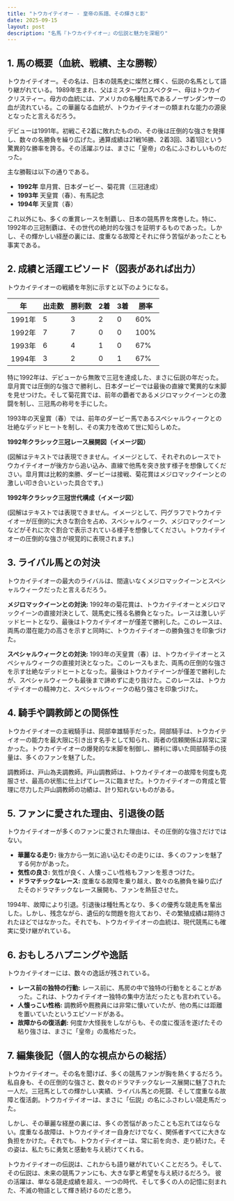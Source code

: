 ```yaml
---
title: "トウカイテイオー - 皇帝の系譜、その輝きと影"
date: 2025-09-15
layout: post
description: "名馬『トウカイテイオー』の伝説と魅力を深堀り"
---
```


## 1. 馬の概要（血統、戦績、主な勝鞍）

トウカイテイオー。その名は、日本の競馬史に燦然と輝く、伝説の名馬として語り継がれている。1989年生まれ、父はミスタープロスペクター、母はトウカイクリスティー。母方の血統には、アメリカの名種牡馬であるノーザンダンサーの血が流れている。この華麗なる血統が、トウカイテイオーの類まれな能力の源泉となったと言えるだろう。

デビューは1991年。初戦こそ2着に敗れたものの、その後は圧倒的な強さを発揮し、数々の名勝負を繰り広げた。通算成績は21戦16勝、2着3回、3着1回という驚異的な勝率を誇る。その活躍ぶりは、まさに「皇帝」の名にふさわしいものだった。

主な勝鞍は以下の通りである。

* **1992年**  皐月賞、日本ダービー、菊花賞（三冠達成）
* **1993年**  天皇賞（春）、有馬記念
* **1994年**  天皇賞（春）

これ以外にも、多くの重賞レースを制覇し、日本の競馬界を席巻した。特に、1992年の三冠制覇は、その世代の絶対的な強さを証明するものであった。しかし、その輝かしい経歴の裏には、度重なる故障とそれに伴う苦悩があったことも事実である。


## 2. 成績と活躍エピソード（図表があれば出力）

トウカイテイオーの戦績を年別に示すと以下のようになる。

| 年 | 出走数 | 勝利数 | 2着 | 3着 | 勝率 |
|---|---|---|---|---|---|
| 1991年 | 5 | 3 | 2 | 0 | 60% |
| 1992年 | 7 | 7 | 0 | 0 | 100% |
| 1993年 | 6 | 4 | 1 | 0 | 67% |
| 1994年 | 3 | 2 | 0 | 1 | 67% |


特に1992年は、デビューから無敗で三冠を達成した、まさに伝説の年だった。皐月賞では圧倒的な強さで勝利し、日本ダービーでは最後の直線で驚異的な末脚を見せつけた。そして菊花賞では、前年の覇者であるメジロマックイーンとの激闘を制し、三冠馬の称号を手にした。

1993年の天皇賞（春）では、前年のダービー馬であるスペシャルウィークとの壮絶なデッドヒートを制し、その実力を改めて世に知らしめた。


**1992年クラシック三冠レース展開図（イメージ図）**

(図解はテキストでは表現できません。イメージとして、それぞれのレースでトウカイテイオーが後方から追い込み、直線で他馬を突き放す様子を想像してください。皐月賞は比較的楽勝、ダービーは接戦、菊花賞はメジロマックイーンとの激しい叩き合いといった具合です。)


**1992年クラシック三冠世代構成（イメージ図）**

(図解はテキストでは表現できません。イメージとして、円グラフでトウカイテイオーが圧倒的に大きな割合を占め、スペシャルウィーク、メジロマックイーンなどがそれに次ぐ割合で表示されている様子を想像してください。トウカイテイオーの圧倒的な強さが視覚的に表現されます。)


## 3. ライバル馬との対決

トウカイテイオーの最大のライバルは、間違いなくメジロマックイーンとスペシャルウィークだったと言えるだろう。

**メジロマックイーンとの対決:** 1992年の菊花賞は、トウカイテイオーとメジロマックイーンの直接対決として、競馬史に残る名勝負となった。レースは激しいデッドヒートとなり、最後はトウカイテイオーが僅差で勝利した。このレースは、両馬の潜在能力の高さを示すと同時に、トウカイテイオーの勝負強さを印象づけた。

**スペシャルウィークとの対決:** 1993年の天皇賞（春）は、トウカイテイオーとスペシャルウィークの直接対決となった。このレースもまた、両馬の圧倒的な強さを示す壮絶なデッドヒートとなった。最後はトウカイテイーンが僅差で勝利したが、スペシャルウィークも最後まで諦めずに走り抜けた。このレースは、トウカイテイオーの精神力と、スペシャルウィークの粘り強さを印象づけた。


## 4. 騎手や調教師との関係性

トウカイテイオーの主戦騎手は、岡部幸雄騎手だった。岡部騎手は、トウカイテイオーの能力を最大限に引き出す名手として知られ、両者の信頼関係は非常に深かった。トウカイテイオーの爆発的な末脚を制御し、勝利に導いた岡部騎手の技量は、多くのファンを魅了した。

調教師は、戸山為夫調教師。戸山調教師は、トウカイテイオーの故障を何度も克服させ、最高の状態に仕上げてレースに臨ませた。トウカイテイオーの育成と管理に尽力した戸山調教師の功績は、計り知れないものがある。


## 5. ファンに愛された理由、引退後の話

トウカイテイオーが多くのファンに愛された理由は、その圧倒的な強さだけではない。

* **華麗なる走り:** 後方から一気に追い込むその走りには、多くのファンを魅了する何かがあった。
* **気性の良さ:**  気性が良く、人懐っこい性格もファンを惹きつけた。
* **ドラマチックなレース:** 度重なる故障を乗り越え、数々の名勝負を繰り広げたそのドラマチックなレース展開も、ファンを熱狂させた。

1994年、故障により引退。引退後は種牡馬となり、多くの優秀な競走馬を輩出した。しかし、残念ながら、遺伝的な問題を抱えており、その繁殖成績は期待されたほどではなかった。それでも、トウカイテイオーの血統は、現代競馬にも確実に受け継がれている。


## 6. おもしろハプニングや逸話

トウカイテイオーには、数々の逸話が残されている。

* **レース前の独特の行動:** レース前に、馬房の中で独特の行動をとることがあった。これは、トウカイテイオー独特の集中方法だったとも言われている。
* **人懐っこい性格:**  調教師や厩務員には非常に懐いていたが、他の馬には距離を置いていたというエピソードがある。
* **故障からの復活劇:**  何度か大怪我をしながらも、その度に復活を遂げたその粘り強さは、まさに「皇帝」の風格だった。


## 7. 編集後記（個人的な視点からの総括）

トウカイテイオー。その名を聞けば、多くの競馬ファンが胸を熱くするだろう。私自身も、その圧倒的な強さと、数々のドラマチックなレース展開に魅了された一人だ。三冠馬としての輝かしい実績、ライバル馬との死闘、そして度重なる故障と復活劇。トウカイテイオーは、まさに「伝説」の名にふさわしい競走馬だった。

しかし、その華麗な経歴の裏には、多くの苦悩があったことも忘れてはならない。度重なる故障は、トウカイテイオー自身だけでなく、関係者すべてに大きな負担をかけた。それでも、トウカイテイオーは、常に前を向き、走り続けた。その姿は、私たちに勇気と感動を与え続けてくれる。

トウカイテイオーの伝説は、これからも語り継がれていくことだろう。そして、その伝説は、未来の競馬ファンにも、大きな夢と希望を与え続けるだろう。  彼の活躍は、単なる競走成績を超え、一つの時代、そして多くの人の記憶に刻まれた、不滅の物語として輝き続けるのだと思う。
